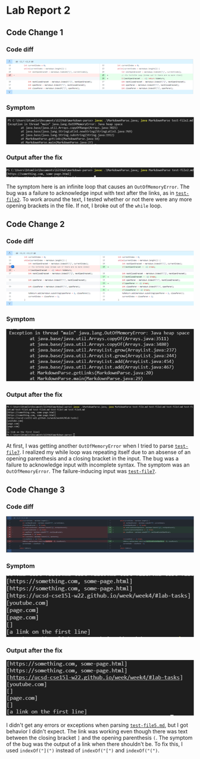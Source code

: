 # Lab Report 2

## Code Change 1
### Code diff
![code diff 1](code-diff-1.png)
### Symptom
![symptom 1](symptom-1.png)
### Output after the fix
![fix 1](fix-1.png)

The symptom here is an infinite loop that causes an `OutOfMemoryError`. The bug was a failure to acknowledge input with text after the links, as in [`test-file2`](https://github.com/bent101/markdown-parse/blob/main/test-file2.md). To work around the text, I tested whether or not there were any more opening brackets in the file. If not, I broke out of the `while` loop.

## Code Change 2
### Code diff
![code diff 2](code-diff-2.png)
### Symptom
![symptom 2](symptom-2.png)
### Output after the fix
![fix 2](fix-2.png)

At first, I was getting another `OutOfMemoryError` when I tried to parse [`test-file7`](https://github.com/bent101/markdown-parse/blob/main/test-file7.md). I realized my while loop was repeating itself due to an absense of an opening parenthesis and a closing bracket in the input. The bug was a failure to acknowledge input with incomplete syntax. The symptom was an `OutOfMemoryError`. The failure-inducing input was [`test-file7`](https://github.com/bent101/markdown-parse/blob/main/test-file7.md).

## Code Change 3
### Code diff
![code diff 3](code-diff-3.png)
### Symptom
![symptom 3](symptom-3.png)
### Output after the fix
![fix 3](fix-3.png)

I didn't get any errors or exceptions when parsing [`test-file5.md`](https://github.com/bent101/markdown-parse/blob/main/test-file5.md), but I got behavior I didn't expect. The link was working even though there was text between the closing bracket `]` and the opening parenthesis  `(`. The symptom of the bug was the output of a link when there shouldn't be. To fix this, I used `indexOf("](")` instead of `indexOf("[")` and `indexOf("(")`.
